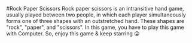 #Rock Paper Scissors
Rock paper scissors is an intransitive hand game, usually played between two people, in which each player simultaneously forms one of three shapes with an outstretched hand.
These shapes are "rock", "paper", and "scissors".
In this game, you have to play this game with Computer.
So, enjoy this game & keep starring 😛
